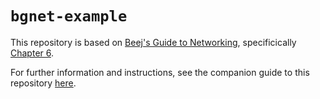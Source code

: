 # `bgnet-example`

This repository is based on [Beej's Guide to Networking](https://beej.us/guide/bgnet/), specificically [Chapter 6](https://beej.us/guide/bgnet/html/split-wide/client-server-background.html#client-server-background).

For further information and instructions, see the companion guide to this repository [here](https://docs.google.com/document/d/1U55jP_KEGCW2O_GMHIR1KJ6YJNAG6T9Bk27BzYVMybI).
